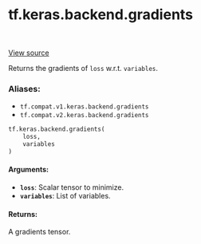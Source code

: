 <div itemscope itemtype="http://developers.google.com/ReferenceObject">
<meta itemprop="name" content="tf.keras.backend.gradients" />
<meta itemprop="path" content="Stable" />
</div>

# tf.keras.backend.gradients

<!-- Insert buttons -->

<table class="tfo-notebook-buttons tfo-api" align="left">
</table>

<a target="_blank" href="/code/stable/tensorflow/python/keras/backend.py">View source</a>



<!-- Start diff -->
Returns the gradients of `loss` w.r.t. `variables`.

### Aliases:

* `tf.compat.v1.keras.backend.gradients`
* `tf.compat.v2.keras.backend.gradients`


``` python
tf.keras.backend.gradients(
    loss,
    variables
)
```



<!-- Placeholder for "Used in" -->


#### Arguments:


* <b>`loss`</b>: Scalar tensor to minimize.
* <b>`variables`</b>: List of variables.


#### Returns:

A gradients tensor.
